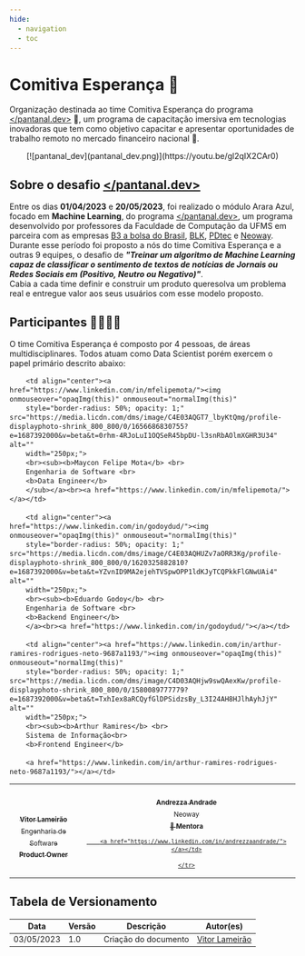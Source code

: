 ```yaml
---
hide:
  - navigation
  - toc
---
```



# Comitiva Esperança 🌟

Organização destinada ao time Comitiva Esperança do programa [</pantanal.dev\>](https://pantanal.dev) 🚀, um programa de capacitação imersiva em tecnologias inovadoras que tem como objetivo capacitar e apresentar oportunidades de trabalho remoto no mercado financeiro nacional 💼. <br>


  <center>[![pantanal_dev](pantanal_dev.png)](https://youtu.be/gl2qIX2CAr0)</center>


## **Sobre o desafio [</pantanal.dev\>](https://pantanal.dev)**

Entre os dias **01/04/2023** e **20/05/2023**, foi realizado o módulo Arara Azul, focado em **Machine Learning**, do programa [</pantanal.dev\>](https://pantanal.dev), um programa desenvolvido por professores da Faculdade de Computação da UFMS em parceira com as empresas [B3 a bolsa do Brasil](https://www.linkedin.com/company/b3_oficial/), [BLK](https://www.linkedin.com/company/blk-b3/), [PDtec](https://www.linkedin.com/company/pdtec-b3/) e [Neoway](https://www.linkedin.com/company/neoway/). <br>
Durante esse período foi proposto a nós do time Comitiva Esperança e a outras 9 equipes, o desafio de ***"Treinar um algoritmo de Machine Learning capaz de classificar o sentimento de textos de notícias de Jornais ou Redes Sociais em (Positivo, Neutro ou Negativo)"***. <br> 
Cabia a cada time definir e construir um produto queresolva um problema real e entregue valor aos seus usuários com esse modelo proposto. <br>

## **Participantes** 🙋‍♀️🙋‍♂️

O time Comitiva Esperança é composto por 4 pessoas, de áreas multidisciplinares. Todos atuam como Data Scientist porém exercem o papel primário descrito abaixo:
<div class="md-typeset__scrollwrap"><div class="md-typeset__table"><table>
    <tbody>
    <tr>
        <td align="center"><a href="https://www.linkedin.com/in/vitor-lameirao/"><img onmouseover="opaqImg(this)" onmouseout="normalImg(this)"
        style="border-radius: 50%; opacity: 1;" src="https://media.licdn.com/dms/image/C4D03AQFcdqS2mWAK4g/profile-displayphoto-shrink_800_800/0/1624376395242?e=1687392000&v=beta&t=hXeb9UZHzelf-kjNpYv43ryYV2sR6yQxoOaMKBn14q0" alt=""
        width="250px;">
        <br><sub><b>Vitor Lameirão</b> <br>
        Engenharia de Software <br>
        <b>Product Owner</b>
        </sub></a><br><a href="https://www.linkedin.com/in/vitor-lameirao/""></a></td>

        <td align="center"><a href="https://www.linkedin.com/in/mfelipemota/"><img onmouseover="opaqImg(this)" onmouseout="normalImg(this)"
        style="border-radius: 50%; opacity: 1;" src="https://media.licdn.com/dms/image/C4E03AQGT7_lbyKtQmg/profile-displayphoto-shrink_800_800/0/1656686830755?e=1687392000&v=beta&t=0rhm-4RJoLuI1OQSeR45bpDU-l3snRbAOlmXGHR3U34" alt=""
        width="250px;">
        <br><sub><b>Maycon Felipe Mota</b> <br>
        Engenharia de Software <br>
        <b>Data Engineer</b>
        </sub></a><br><a href="https://www.linkedin.com/in/mfelipemota/"></a></td>

        <td align="center"><a href="https://www.linkedin.com/in/godoydud/"><img onmouseover="opaqImg(this)" onmouseout="normalImg(this)"
        style="border-radius: 50%; opacity: 1;" src="https://media.licdn.com/dms/image/C4E03AQHUZv7aORR3Kg/profile-displayphoto-shrink_800_800/0/1620325882810?e=1687392000&v=beta&t=YZvnID9MA2ejehTVSpwOPP1ldKJyTCQPkkFlGNwUAi4" alt=""
        width="250px;">
        <br><sub><b>Eduardo Godoy</b> <br>
        Engenharia de Software <br>
        <b>Backend Engineer</b>
        </a><br><a href="https://www.linkedin.com/in/godoydud/"></a></td>

        <td align="center"><a href="https://www.linkedin.com/in/arthur-ramires-rodrigues-neto-9687a1193/"><img onmouseover="opaqImg(this)" onmouseout="normalImg(this)"
        style="border-radius: 50%; opacity: 1;" src="https://media.licdn.com/dms/image/C4D03AQHjw9swQAexKw/profile-displayphoto-shrink_800_800/0/1580089777779?e=1687392000&v=beta&t=TxhIex8aRCQyfGlDPSidzsBy_L3I24AH8HJlhAyhJjY" alt=""
        width="250px;">
        <br><sub><b>Arthur Ramires</b> <br>
        Sistema de Informação<br>
        <b>Frontend Engineer</b>

        <a href="https://www.linkedin.com/in/arthur-ramires-rodrigues-neto-9687a1193/"></a></td>


  <td align="center"><a href="https://www.linkedin.com/in/andrezzaandrade//"><img onmouseover="opaqImg(this)" onmouseout="normalImg(this)"
        style="border-radius: 50%; opacity: 1;" src="https://media.licdn.com/dms/image/C4D03AQHxWdRpyFIfcw/profile-displayphoto-shrink_800_800/0/1661129737600?e=1687392000&v=beta&t=AYX5twC6sN4zh4R2NREZv8j3m0--BXnISCQOFJb25wc" alt=""
        width="250px;">
        <br><sub><b>Andrezza Andrade</b> <br>
        Neoway<br>
        <b>👑 Mentora</b>

        <a href="https://www.linkedin.com/in/andrezzaandrade/"></a></td>

    </tr>
  </tbody>
  </table>
  </div>
  </div>

## Tabela de Versionamento
<div class="md-typeset__scrollwrap">
  <div class="md-typeset__table">
    <table>
      <thead>
        <tr>
          <th>Data</th>
          <th>Versão</th>
          <th>Descrição</th>
          <th>Autor(es)</th>
        </tr>
      </thead>
    <tbody>
      <tr>
        <td>03/05/2023</td>
        <td>1.0</td>
        <td>Criação do documento</td>
        <td><a href="https://www.linkedin.com/in/vitor-lameirao/">Vitor Lameirão</a>
        </td>
      </tr>
    </tbody>
  </table>
</div>
</div>
